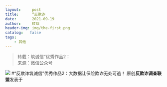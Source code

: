 ```yaml
---
layout:     post
title:      “反欺诈
date:       2021-09-19
author:     转载
header-img: img/the-first.png
catalog:   false
tags:
    - 其他
---
```


<blockquote><p>转载：筑诚信”优秀作品2：<br>
来源：微信公众号</p></blockquote>

![]({{site.baseurl}}/postimg/L6usUGPiatBR0rkicy9mh8UqJ5ic95sCWgEZSPjn0mEI0zDY6ewaxv4tAfgQKIUiamvzftgeTMpnPPU2F2TTNaXcnA.png)
#“反欺诈筑诚信”优秀作品2：大数据让保险欺诈无处可逃！
原创**反欺诈调查联盟**发表于
